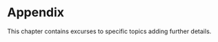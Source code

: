 <link rel="stylesheet" href="../../../css/span.css">

# Appendix

This chapter contains excurses to specific topics adding further details.
